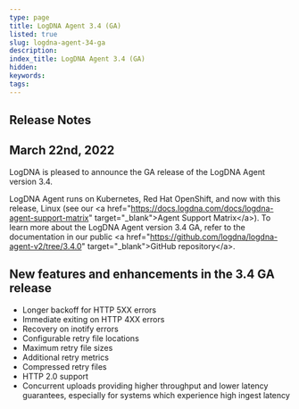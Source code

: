 ```yaml
---
type: page
title: LogDNA Agent 3.4 (GA)
listed: true
slug: logdna-agent-34-ga
description: 
index_title: LogDNA Agent 3.4 (GA)
hidden: 
keywords: 
tags: 
---
```






## Release Notes

## March 22nd, 2022

LogDNA is pleased to announce the GA release of the LogDNA Agent version 3.4.

LogDNA Agent runs on Kubernetes, Red Hat OpenShift, and now with this release, Linux (see our &lt;a href="https://docs.logdna.com/docs/logdna-agent-support-matrix" target="_blank"&gt;Agent Support Matrix&lt;/a&gt;). To learn more about the LogDNA Agent version 3.4 GA, refer to the documentation in our public &lt;a href="https://github.com/logdna/logdna-agent-v2/tree/3.4.0" target="_blank"&gt;GitHub repository&lt;/a&gt;.

## New features and enhancements in the 3.4 GA release

* Longer backoff for HTTP 5XX errors
* Immediate exiting on HTTP 4XX errors
* Recovery on inotify errors
* Configurable retry file locations
* Maximum retry file sizes
* Additional retry metrics
* Compressed retry files
* HTTP 2.0 support
* Concurrent uploads providing higher throughput and lower latency guarantees, especially for systems which experience high ingest latency



